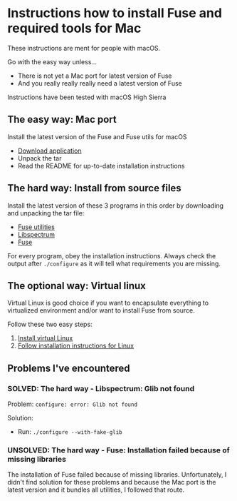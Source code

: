 # Instructions how to install Fuse and required tools for Mac

These instructions are ment for people with macOS.

Go with the easy way unless...
- There is not yet a Mac port for latest version of Fuse
- And you really really really need a latest version of Fuse

Instructions have been tested with macOS High Sierra

## The easy way: Mac port

Install the latest version of the Fuse and Fuse utils for macOS
- [Download application](https://sourceforge.net/projects/fuse-for-macosx/)
- Unpack the tar
- Read the README for up-to-date installation instructions

## The hard way: Install from source files

Install the latest version of these 3 programs in this order by downloading and unpacking the tar file:
- [Fuse utilities](https://sourceforge.net/projects/fuse-emulator/files/fuse-utils/)
- [Libspectrum](https://sourceforge.net/projects/fuse-emulator/files/libspectrum/)
- [Fuse](http://fuse-emulator.sourceforge.net/)

For every program, obey the installation instructions. Always check the output after `./configure` as it will tell what requirements you are missing.

## The optional way: Virtual linux

Virtual Linux is good choice if you want to encapsulate everything to virtualized environment and/or want to install Fuse from source.

Follow these two easy steps:
1) [Install virtual Linux](virtual-linux.md)
2) [Follow installation instructions for Linux](installation-linux.md)

## Problems I've encountered

### SOLVED: The hard way - Libspectrum: Glib not found

Problem:
`configure: error: Glib not found`

Solution:
- Run: `./configure --with-fake-glib`

### UNSOLVED: The hard way - Fuse: Installation failed because of missing libraries

The installation of Fuse failed because of missing libraries. Unfortunately, I didn't find solution for these problems and because the Mac port is the latest version and it bundles all utilities, I followed that route.
